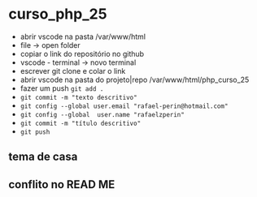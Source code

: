 # curso_php_25
- abrir vscode na pasta /var/www/html
- file -> open folder
- copiar o link do repositório no github
- vscode - terminal -> novo terminal
- escrever git clone e colar o link
- abrir vscode na pasta do projeto|repo /var/www/html/php_curso_25
- fazer um push `git add .` 
- `git commit -m "texto descritivo"`
- `git config --global user.email "rafael-perin@hotmail.com"`
- `git config --global  user.name "rafaelzperin"`
- `git commit -m "título descritivo"`
- `git push`

## tema de casa

## conflito no READ ME

